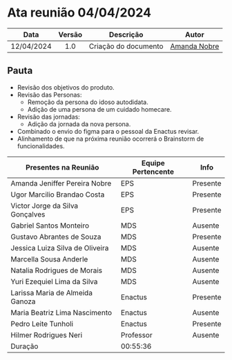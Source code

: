 # Ata reunião 04/04/2024

|    Data    | Versão |      Descrição       |                    Autor                     |
|:----------:|:------:|:--------------------:|:--------------------------------------------:|
| 12/04/2024 |  1.0   | Criação do documento | [Amanda Nobre](https://github.com/AmandaNbr) |

## Pauta

- Revisão dos objetivos do produto.
- Revisão das Personas:
    - Remoção da persona do idoso autodidata.
    - Adição de uma persona de um cuidado homecare.
- Revisão das jornadas:
    - Adição da jornada da nova persona.
- Combinado o envio do figma para o pessoal da Enactus revisar.
- Alinhamento de que na próxima reunião ocorrerá o Brainstorm de funcionalidades.


| Presentes na Reunião            | Equipe Pertencente | Info     |
|---------------------------------|--------------------|----------|
| Amanda Jeniffer Pereira Nobre   | EPS                | Presente |
| Ugor Marcilio Brandao Costa     | EPS                | Presente |
| Victor Jorge da Silva Gonçalves | EPS                | Presente |
| Gabriel Santos Monteiro         | MDS                | Ausente  |
| Gustavo Abrantes de Souza       | MDS                | Presente |
| Jessica Luiza Silva de Oliveira | MDS                | Ausente  |
| Marcella Sousa Anderle          | MDS                | Ausente  |
| Natalia Rodrigues de Morais     | MDS                | Ausente  |
| Yuri Ezequiel Lima da Silva     | MDS                | Ausente  |
| Larissa Maria de Almeida Ganoza | Enactus            | Presente |
| Maria Beatriz Lima Nascimento   | Enactus            | Ausente  |
| Pedro Leite Tunholi             | Enactus            | Presente |
| Hilmer Rodrigues Neri           | Professor          | Ausente  |
| Duração              | 00:55:36 |
